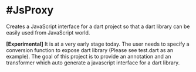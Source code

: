#JsProxy
============

Creates a JavaScript interface for a dart project so that a dart library can be easily used from JavaScript world.

**[Experimental]** It is at a very early stage today. The user needs to specify a conversion function to expose dart
library (Please see test.dart as an example). The goal of this project is to provide an annotation and an transformer 
which auto generate a javascript interface for a dart library.
